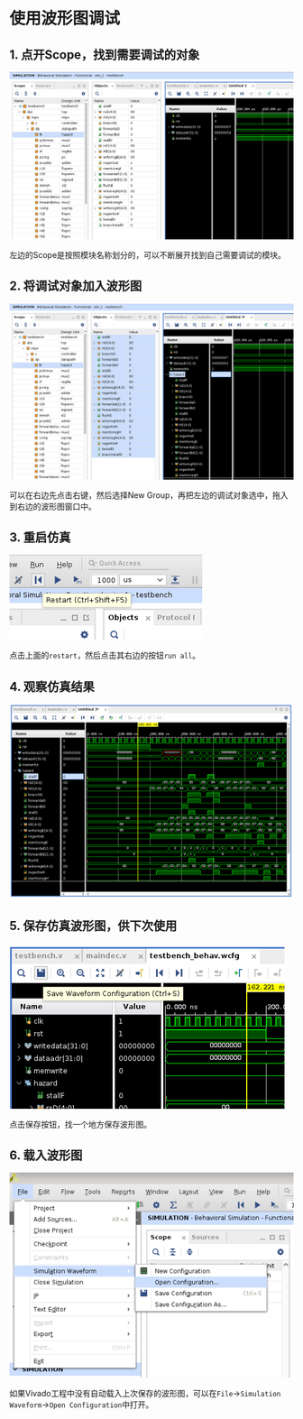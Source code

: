 # 使用波形图调试

## 1. 点开Scope，找到需要调试的对象

![wave1](../img/wave1.png)

左边的Scope是按照模块名称划分的，可以不断展开找到自己需要调试的模块。

## 2. 将调试对象加入波形图

![wave2](../img/wave2.png)

可以在右边先点击右键，然后选择New Group，再把左边的调试对象选中，拖入到右边的波形图窗口中。

## 3. 重启仿真

![wave3](../img/wave3.png)

点击上面的`restart`，然后点击其右边的按钮`run all`。

## 4. 观察仿真结果

![wave4](../img/wave4.png)

## 5. 保存仿真波形图，供下次使用

![wave5](../img/wave5.png)

点击保存按钮，找一个地方保存波形图。

## 6. 载入波形图

![wave6](../img/wave6.png)

如果Vivado工程中没有自动载入上次保存的波形图，可以在`File`->`Simulation Waveform`->`Open Configuration`中打开。
